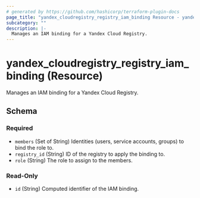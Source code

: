 ```yaml
---
# generated by https://github.com/hashicorp/terraform-plugin-docs
page_title: "yandex_cloudregistry_registry_iam_binding Resource - yandex"
subcategory: ""
description: |-
  Manages an IAM binding for a Yandex Cloud Registry.
---
```


# yandex_cloudregistry_registry_iam_binding (Resource)

Manages an IAM binding for a Yandex Cloud Registry.



<!-- schema generated by tfplugindocs -->
## Schema

### Required

- `members` (Set of String) Identities (users, service accounts, groups) to bind the role to.
- `registry_id` (String) ID of the registry to apply the binding to.
- `role` (String) The role to assign to the members.

### Read-Only

- `id` (String) Computed identifier of the IAM binding.
